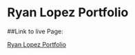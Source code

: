 # Ryan Lopez Portfolio

##Link to live Page:

[Ryan Lopez Portfolio](https://ryanlopez12.github.io/rlopez-portfolio/)

